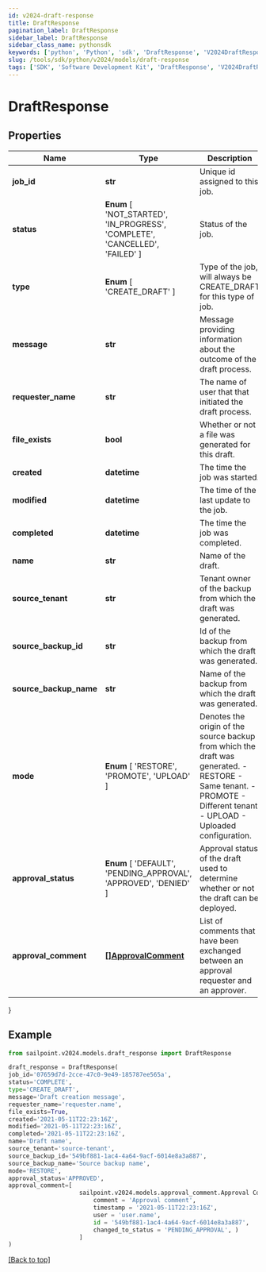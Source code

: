 ```yaml
---
id: v2024-draft-response
title: DraftResponse
pagination_label: DraftResponse
sidebar_label: DraftResponse
sidebar_class_name: pythonsdk
keywords: ['python', 'Python', 'sdk', 'DraftResponse', 'V2024DraftResponse'] 
slug: /tools/sdk/python/v2024/models/draft-response
tags: ['SDK', 'Software Development Kit', 'DraftResponse', 'V2024DraftResponse']
---
```


# DraftResponse


## Properties

Name | Type | Description | Notes
------------ | ------------- | ------------- | -------------
**job_id** | **str** | Unique id assigned to this job. | [optional] 
**status** |  **Enum** [  'NOT_STARTED',    'IN_PROGRESS',    'COMPLETE',    'CANCELLED',    'FAILED' ] | Status of the job. | [optional] 
**type** |  **Enum** [  'CREATE_DRAFT' ] | Type of the job, will always be CREATE_DRAFT for this type of job. | [optional] 
**message** | **str** | Message providing information about the outcome of the draft process. | [optional] 
**requester_name** | **str** | The name of user that that initiated the draft process. | [optional] 
**file_exists** | **bool** | Whether or not a file was generated for this draft. | [optional] [default to True]
**created** | **datetime** | The time the job was started. | [optional] 
**modified** | **datetime** | The time of the last update to the job. | [optional] 
**completed** | **datetime** | The time the job was completed. | [optional] 
**name** | **str** | Name of the draft. | [optional] 
**source_tenant** | **str** | Tenant owner of the backup from which the draft was generated. | [optional] 
**source_backup_id** | **str** | Id of the backup from which the draft was generated. | [optional] 
**source_backup_name** | **str** | Name of the backup from which the draft was generated. | [optional] 
**mode** |  **Enum** [  'RESTORE',    'PROMOTE',    'UPLOAD' ] | Denotes the origin of the source backup from which the draft was generated. - RESTORE - Same tenant. - PROMOTE - Different tenant. - UPLOAD - Uploaded configuration. | [optional] 
**approval_status** |  **Enum** [  'DEFAULT',    'PENDING_APPROVAL',    'APPROVED',    'DENIED' ] | Approval status of the draft used to determine whether or not the draft can be deployed. | [optional] 
**approval_comment** | [**[]ApprovalComment**](approval-comment) | List of comments that have been exchanged between an approval requester and an approver. | [optional] 
}

## Example

```python
from sailpoint.v2024.models.draft_response import DraftResponse

draft_response = DraftResponse(
job_id='07659d7d-2cce-47c0-9e49-185787ee565a',
status='COMPLETE',
type='CREATE_DRAFT',
message='Draft creation message',
requester_name='requester.name',
file_exists=True,
created='2021-05-11T22:23:16Z',
modified='2021-05-11T22:23:16Z',
completed='2021-05-11T22:23:16Z',
name='Draft name',
source_tenant='source-tenant',
source_backup_id='549bf881-1ac4-4a64-9acf-6014e8a3a887',
source_backup_name='Source backup name',
mode='RESTORE',
approval_status='APPROVED',
approval_comment=[
                    sailpoint.v2024.models.approval_comment.Approval Comment(
                        comment = 'Approval comment', 
                        timestamp = '2021-05-11T22:23:16Z', 
                        user = 'user.name', 
                        id = '549bf881-1ac4-4a64-9acf-6014e8a3a887', 
                        changed_to_status = 'PENDING_APPROVAL', )
                    ]
)

```
[[Back to top]](#) 

